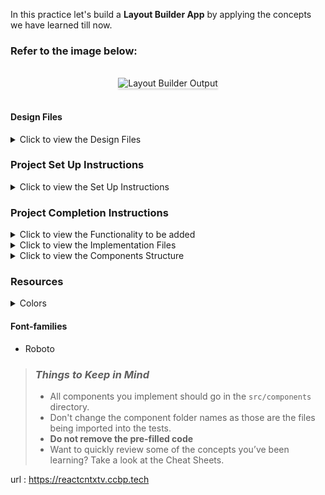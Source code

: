 In this practice let's build a **Layout Builder App** by applying the concepts we have learned till now.

### Refer to the image below:

<br/>
<div style="text-align: center;">
    <img src="https://assets.ccbp.in/frontend/content/react-js/layout-builder-output.gif" alt="Layout Builder Output" style="max-width:70%;box-shadow:0 2.8px 2.2px rgba(0, 0, 0, 0.12)">
</div>
<br/>

#### Design Files

<details>
<summary>Click to view the Design Files</summary>

- [Extra Small (Size < 576px) and Small (Size >= 576px)](https://assets.ccbp.in/frontend/content/react-js/layout-builder-sm-output.png)
- [Medium (Size >= 768px), Large (Size >= 992px) and Extra Large (Size >= 1200px)](https://assets.ccbp.in/frontend/content/react-js/layout-builder-lg-output.png)

</details>

### Project Set Up Instructions

<details>
<summary>Click to view the Set Up Instructions</summary>

- Download dependencies by running `npm install`
- Start up the app using `npm start`
</details>

### Project Completion Instructions

<details>
<summary>Click to view the Functionality to be added</summary>

#### Add Functionality

The app must have the following functionalities

- Initially, the app consists of 3 HTML checkbox input elements with label text as Content, Left Navbar, Right Navbar respectively.
- Initially, every checkbox should be checked and all the elements in the layout should be displayed.
- When the Content checkbox is unchecked then the content element should not be displayed.
- When the Left Navbar checkbox is unchecked then the Left Navbar element should not be displayed.
- When the Right Navbar checkbox is unchecked then the Right Navbar element should not be displayed.
- The following are the keys used in the context
  - `showContent` - this variable is used to display the Content Element
  - `showLeftNavbar` - this variable is used to display the Left Navbar Element
  - `showRightNavbar` - this variable is used to display the Right Navbar Element
  - `onToggleShowContent` - this function is used to update the value of the `showContent`
  - `onToggleShowLeftNavbar` - this function is used to update the value of the `showLeftNavbar`
  - `onToggleShowRightNavbar` - this function is used to update the value of the `showRightNavbar`
- When the checkbox is checked, then the respective element should be displayed accordingly.

</details>

<details>
<summary>Click to view the Implementation Files</summary>

- Your task is to complete the implementation of
  - `src/App.js`
  - `src/App.css`
  - `src/components/ConfigurationController/index.js`
  - `src/components/ConfigurationController/index.css`
  - `src/components/Layout/index.js`
  - `src/components/Layout/index.css`
  - `src/components/Header/index.js`
  - `src/components/Header/index.css`
  - `src/components/Body/index.js`
  - `src/components/Body/index.css`
  - `src/components/Footer/index.js`
  - `src/components/Footer/index.css`
  </details>

<details>
<summary>Click to view the Components Structure</summary>

#### Components Structure

<br/>
<div style="text-align: center;">
    <img src="https://assets.ccbp.in/frontend/content/react-js/layout-builder-component-breakdown-structure.png" alt="layout builder component structure breakdown" style="max-width:100%;box-shadow:0 2.8px 2.2px rgba(0, 0, 0, 0.12)">
</div>
<br/>

</details>

### Resources

<details>
<summary>Colors</summary>

#### Colors

<div style="background-color: #475569; width: 150px; padding: 10px; color: white">Hex: #475569</div>
<div style="background-color: #e2e8f0; width: 150px; padding: 10px; color: black">Hex: #e2e8f0</div>
<div style="background-color: #f1f5f9; width: 150px; padding: 10px; color: black">Hex: #f1f5f9</div>
<div style="background-color: #64748b; width: 150px; padding: 10px; color: white">Hex: #64748b</div>
<div style="background-color: #cbd5e1; width: 150px; padding: 10px; color: black">Hex: #cbd5e1</div>

<br/>
</details>

#### Font-families

- Roboto

> ### _Things to Keep in Mind_
>
> - All components you implement should go in the `src/components` directory.
> - Don't change the component folder names as those are the files being imported into the tests.
> - **Do not remove the pre-filled code**
> - Want to quickly review some of the concepts you’ve been learning? Take a look at the Cheat Sheets.

   
url : https://reactcntxtv.ccbp.tech
    

